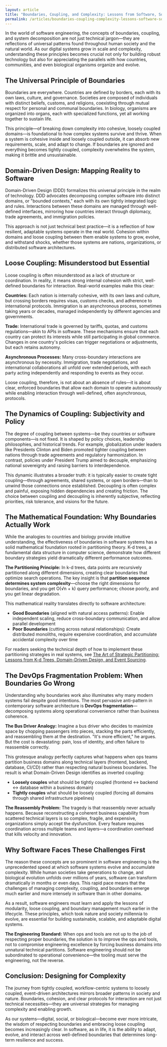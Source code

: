 ```yaml
---
layout: article
title: "Boundaries, Coupling, and Complexity: Lessons from Software, Society, and Nature"
permalink: /articles/boundaries-coupling-complexity-lessons-software-society-nature/
---
```


In the world of software engineering, the concepts of boundaries, coupling, and system decomposition are not just technical jargon—they are reflections of universal patterns found throughout human society and the natural world. As our digital systems grow in scale and complexity, understanding these principles becomes crucial not only for building robust technology but also for appreciating the parallels with how countries, communities, and even biological organisms organize and evolve.

## The Universal Principle of Boundaries

Boundaries are everywhere. Countries are defined by borders, each with its own laws, culture, and governance. Societies are composed of individuals with distinct beliefs, customs, and religions, coexisting through mutual respect for personal and communal boundaries. In biology, organisms are organized into organs, each with specialized functions, yet all working together to sustain life.

This principle—of breaking down complexity into cohesive, loosely coupled domains—is foundational to how complex systems survive and thrive. When a system is cohesive inside and loosely coupled outside, it can absorb new requirements, scale, and adapt to change. If boundaries are ignored and everything becomes tightly coupled, complexity overwhelms the system, making it brittle and unsustainable.

## Domain-Driven Design: Mapping Reality to Software

Domain-Driven Design (DDD) formalizes this universal principle in the realm of technology. DDD advocates decomposing complex software into distinct domains, or "bounded contexts," each with its own tightly integrated logic and rules. Interactions between these domains are managed through well-defined interfaces, mirroring how countries interact through diplomacy, trade agreements, and immigration policies.

This approach is not just technical best practice—it is a reflection of how resilient, adaptable systems operate in the real world. Cohesion within domains and loose coupling between them enable systems to grow, evolve, and withstand shocks, whether those systems are nations, organizations, or distributed software architectures.

## Loose Coupling: Misunderstood but Essential

Loose coupling is often misunderstood as a lack of structure or coordination. In reality, it means strong internal cohesion with strict, well-defined boundaries for interaction. Real-world examples make this clear:

**Countries:** Each nation is internally cohesive, with its own laws and culture, but crossing borders requires visas, customs checks, and adherence to international protocols. Immigration is an asynchronous process, sometimes taking years or decades, managed independently by different agencies and governments.

**Trade:** International trade is governed by tariffs, quotas, and customs regulations—akin to APIs in software. These mechanisms ensure that each country can protect its interests while still participating in global commerce. Changes in one country's policies can trigger negotiations or adjustments, but each retains autonomy.

**Asynchronous Processes:** Many cross-boundary interactions are asynchronous by necessity. Immigration, trade negotiations, and international collaborations all unfold over extended periods, with each party acting independently and responding to events as they occur.

Loose coupling, therefore, is not about an absence of rules—it is about clear, enforced boundaries that allow each domain to operate autonomously while enabling interaction through well-defined, often asynchronous, protocols.

## The Dynamics of Coupling: Subjectivity and Policy

The degree of coupling between systems—be they countries or software components—is not fixed. It is shaped by policy choices, leadership philosophies, and historical trends. For example, globalization under leaders like Presidents Clinton and Biden promoted tighter coupling between nations through trade agreements and regulatory harmonization. In contrast, policies under President Trump aimed to decouple, emphasizing national sovereignty and raising barriers to interdependence.

This dynamic illustrates a broader truth: it is typically easier to create tight coupling—through agreements, shared systems, or open borders—than to unwind those connections once established. Decoupling is often complex and painful, exposing hidden dependencies and creating friction. The choice between coupling and decoupling is inherently subjective, reflecting priorities, risk tolerance, and visions for the future.

## The Mathematical Foundation: Why Boundaries Actually Work

While the analogies to countries and biology provide intuitive understanding, the effectiveness of boundaries in software systems has a solid mathematical foundation rooted in partitioning theory. K-d trees, a fundamental data structure in computer science, demonstrate how different boundary strategies yield dramatically different performance outcomes.

**The Partitioning Principle:**
In k-d trees, data points are recursively partitioned along different dimensions, creating clear boundaries that optimize search operations. The key insight is that **partition sequence determines system complexity**—choose the right dimensions for boundaries, and you get O(√n + k) query performance; choose poorly, and you get linear degradation.

This mathematical reality translates directly to software architecture:
- **Good Boundaries** (aligned with natural access patterns): Enable independent scaling, reduce cross-boundary communication, and allow parallel development
- **Poor Boundaries** (cutting across natural relationships): Create distributed monoliths, require expensive coordination, and accumulate accidental complexity over time

For readers seeking the technical depth of how to implement these partitioning strategies in real systems, see [The Art of Strategic Partitioning: Lessons from K-d Trees, Domain-Driven Design, and Event Sourcing](/articles/strategic-partitioning-k-d-trees-ddd-event-sourcing/).

## The DevOps Fragmentation Problem: When Boundaries Go Wrong

Understanding why boundaries work also illuminates why many modern systems fail despite good intentions. The most pervasive anti-pattern in contemporary software architecture is **DevOps fragmentation**—decomposing systems along operational convenience rather than business coherence.

**The Bus Driver Analogy:**
Imagine a bus driver who decides to maximize space by chopping passengers into pieces, stacking the parts efficiently, and reassembling them at the destination. "It's more efficient," he argues. But the cost is devastating: pain, loss of identity, and often failure to reassemble correctly.

This grotesque analogy perfectly captures what happens when ops teams partition business domains along technical layers (frontend, backend, database, CI/CD) rather than respecting natural business boundaries. The result is what Domain-Driven Design identifies as inverted coupling:

- **Loosely couples** what should be tightly coupled (frontend ↔ backend ↔ database within a business domain)
- **Tightly couples** what should be loosely coupled (forcing all domains through shared infrastructure pipelines)

**The Reassembly Problem:**
The tragedy is that reassembly never actually happens. Because reconstructing a coherent business capability from scattered technical layers is so complex, fragile, and expensive, organizations simply accept the dysfunction. Every feature requires coordination across multiple teams and layers—a coordination overhead that kills velocity and innovation.

## Why Software Faces These Challenges First

The reason these concepts are so prominent in software engineering is the unprecedented speed at which software systems evolve and accumulate complexity. While human societies take generations to change, and biological evolution unfolds over millions of years, software can transform dramatically in months or even days. This rapid pace means that the challenges of managing complexity, coupling, and boundaries emerge much earlier and more intensely in software than in other domains.

As a result, software engineers must learn and apply the lessons of modularity, loose coupling, and boundary management much earlier in the lifecycle. These principles, which took nature and society millennia to evolve, are essential for building sustainable, scalable, and adaptable digital systems.

**The Engineering Standard:**
When ops and tools are not up to the job of respecting proper boundaries, the solution is to improve the ops and tools, not to compromise engineering excellence by forcing business domains into unnatural technical partitions. Software engineering should not be subordinated to operational convenience—the tooling must serve the engineering, not the reverse.

## Conclusion: Designing for Complexity

The journey from tightly coupled, workflow-centric systems to loosely coupled, event-driven architectures mirrors broader patterns in society and nature. Boundaries, cohesion, and clear protocols for interaction are not just technical necessities—they are universal strategies for managing complexity and enabling growth.

As our systems—digital, social, or biological—become ever more intricate, the wisdom of respecting boundaries and embracing loose coupling becomes increasingly clear. In software, as in life, it is the ability to adapt, evolve, and interact across well-defined boundaries that determines long-term resilience and success. 